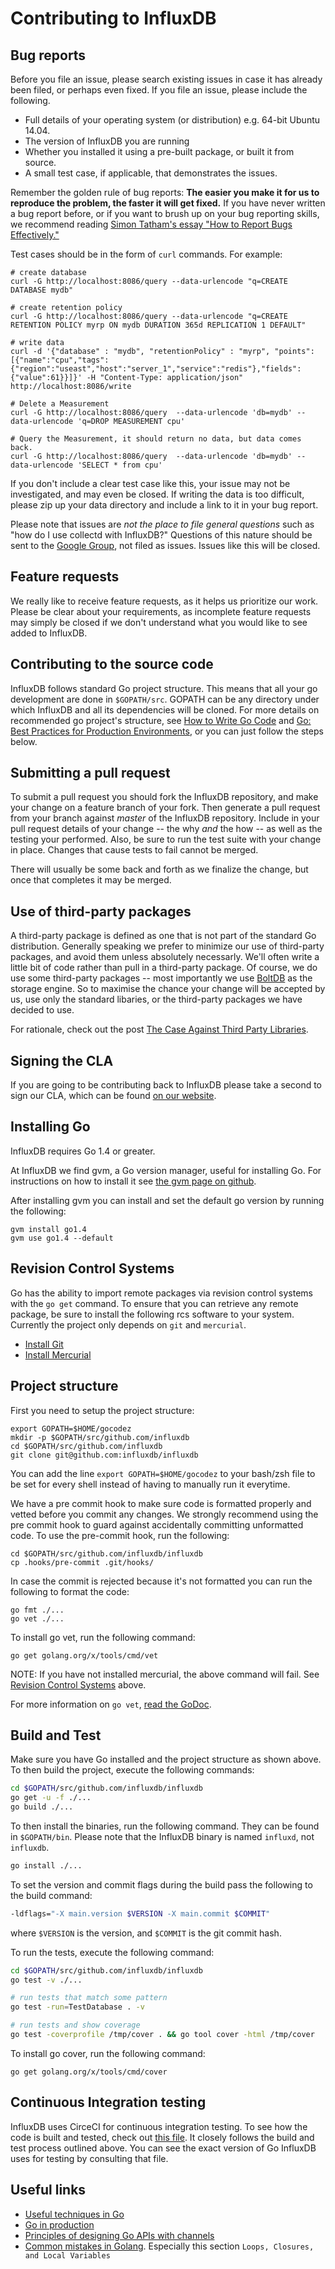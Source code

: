 Contributing to InfluxDB
========================

Bug reports
---------------
Before you file an issue, please search existing issues in case it has already been filed, or perhaps even fixed. If you file an issue, please include the following.
* Full details of your operating system (or distribution) e.g. 64-bit Ubuntu 14.04.
* The version of InfluxDB you are running
* Whether you installed it using a pre-built package, or built it from source.
* A small test case, if applicable, that demonstrates the issues.

Remember the golden rule of bug reports: **The easier you make it for us to reproduce the problem, the faster it will get fixed.**
If you have never written a bug report before, or if you want to brush up on your bug reporting skills, we recommend reading [Simon Tatham's essay "How to Report Bugs Effectively."](http://www.chiark.greenend.org.uk/~sgtatham/bugs.html)

Test cases should be in the form of `curl` commands. For example:
```
# create database
curl -G http://localhost:8086/query --data-urlencode "q=CREATE DATABASE mydb"
 
# create retention policy
curl -G http://localhost:8086/query --data-urlencode "q=CREATE RETENTION POLICY myrp ON mydb DURATION 365d REPLICATION 1 DEFAULT"
 
# write data
curl -d '{"database" : "mydb", "retentionPolicy" : "myrp", "points": [{"name":"cpu","tags":{"region":"useast","host":"server_1","service":"redis"},"fields":{"value":61}}]}' -H "Content-Type: application/json" http://localhost:8086/write

# Delete a Measurement
curl -G http://localhost:8086/query  --data-urlencode 'db=mydb' --data-urlencode 'q=DROP MEASUREMENT cpu'

# Query the Measurement, it should return no data, but data comes back.
curl -G http://localhost:8086/query  --data-urlencode 'db=mydb' --data-urlencode 'SELECT * from cpu'
```
If you don't include a clear test case like this, your issue may not be investigated, and may even be closed. If writing the data is too difficult, please zip up your data directory and include a link to it in your bug report.

Please note that issues are *not the place to file general questions* such as "how do I use collectd with InfluxDB?" Questions of this nature should be sent to the [Google Group](https://groups.google.com/forum/#!forum/influxdb), not filed as issues. Issues like this will be closed.

Feature requests
---------------
We really like to receive feature requests, as it helps us prioritize our work. Please be clear about your requirements, as incomplete feature requests may simply be closed if we don't understand what you would like to see added to InfluxDB.

Contributing to the source code
---------------

InfluxDB follows standard Go project structure. This means that all
your go development are done in `$GOPATH/src`. GOPATH can be any
directory under which InfluxDB and all its dependencies will be
cloned. For more details on recommended go project's structure, see
[How to Write Go Code](http://golang.org/doc/code.html) and
[Go: Best Practices for Production Environments](http://peter.bourgon.org/go-in-production/), or you can just follow
the steps below.

Submitting a pull request
------------
To submit a pull request you should fork the InfluxDB repository, and make your change on a feature branch of your fork. Then generate a pull request from your branch against *master* of the InfluxDB repository. Include in your pull request details of your change -- the why *and* the how -- as well as the testing your performed. Also, be sure to run the test suite with your change in place. Changes that cause tests to fail cannot be merged.

There will usually be some back and forth as we finalize the change, but once that completes it may be merged.

Use of third-party packages
------------
A third-party package is defined as one that is not part of the standard Go distribution. Generally speaking we prefer to minimize our use of third-party packages, and avoid them unless absolutely necessarly. We'll often write a little bit of code rather than pull in a third-party package. Of course, we do use some third-party packages -- most importantly we use [BoltDB](https://github.com/boltdb/bolt) as the storage engine. So to maximise the chance your change will be accepted by us, use only the standard libaries, or the third-party packages we have decided to use.

For rationale, check out the post [The Case Against Third Party Libraries](http://blog.gopheracademy.com/advent-2014/case-against-3pl/).

Signing the CLA
---------------

If you are going to be contributing back to InfluxDB please take a
second to sign our CLA, which can be found
[on our website](http://influxdb.com/community/cla.html).

Installing Go
-------------
InfluxDB requires Go 1.4 or greater.

At InfluxDB we find gvm, a Go version manager, useful for installing Go. For instructions
on how to install it see [the gvm page on github](https://github.com/moovweb/gvm).

After installing gvm you can install and set the default go version by
running the following:

    gvm install go1.4
    gvm use go1.4 --default

Revision Control Systems
------
Go has the ability to import remote packages via revision control systems with the `go get` command.  To ensure that you can retrieve any remote package, be sure to install the following rcs software to your system.
Currently the project only depends on `git` and `mercurial`.

* [Install Git](http://git-scm.com/book/en/Getting-Started-Installing-Git)
* [Install Mercurial](http://mercurial.selenic.com/wiki/Download)

Project structure
-----------------
First you need to setup the project structure:

    export GOPATH=$HOME/gocodez
    mkdir -p $GOPATH/src/github.com/influxdb
    cd $GOPATH/src/github.com/influxdb
    git clone git@github.com:influxdb/influxdb

You can add the line `export GOPATH=$HOME/gocodez` to your bash/zsh
file to be set for every shell instead of having to manually run it
everytime.

We have a pre commit hook to make sure code is formatted properly
and vetted before you commit any changes. We strongly recommend using the pre
commit hook to guard against accidentally committing unformatted
code. To use the pre-commit hook, run the following:

    cd $GOPATH/src/github.com/influxdb/influxdb
    cp .hooks/pre-commit .git/hooks/

In case the commit is rejected because it's not formatted you can run
the following to format the code:

```
go fmt ./...
go vet ./...
```

To install go vet, run the following command:
```
go get golang.org/x/tools/cmd/vet
```

NOTE: If you have not installed mercurial, the above command will fail.  See [Revision Control Systems](#revision-control-systems) above.

For more information on `go vet`, [read the GoDoc](https://godoc.org/golang.org/x/tools/cmd/vet).

Build and Test
-----

Make sure you have Go installed and the project structure as shown above. To then build the project, execute the following commands:

```bash
cd $GOPATH/src/github.com/influxdb/influxdb
go get -u -f ./...
go build ./...
```

To then install the binaries, run the following command. They can be found in `$GOPATH/bin`. Please note that the InfluxDB binary is named `influxd`, not `influxdb`.

```bash
go install ./...
```

To set the version and commit flags during the build pass the following to the build command:

```bash
-ldflags="-X main.version $VERSION -X main.commit $COMMIT"
```

where `$VERSION` is the version, and `$COMMIT` is the git commit hash.

To run the tests, execute the following command:

```bash
cd $GOPATH/src/github.com/influxdb/influxdb
go test -v ./...

# run tests that match some pattern
go test -run=TestDatabase . -v

# run tests and show coverage
go test -coverprofile /tmp/cover . && go tool cover -html /tmp/cover
```

To install go cover, run the following command:
```
go get golang.org/x/tools/cmd/cover
```

Continuous Integration testing
-----
InfluxDB uses CirceCI for continuous integration testing. To see how the code is built and tested, check out [this file](https://github.com/influxdb/influxdb/blob/master/circle-test.sh). It closely follows the build and test process outlined above. You can see the exact version of Go InfluxDB uses for testing by consulting that file.

Useful links
------------
- [Useful techniques in Go](http://arslan.io/ten-useful-techniques-in-go)
- [Go in production](http://peter.bourgon.org/go-in-production/)
- [Principles of designing Go APIs with channels](https://inconshreveable.com/07-08-2014/principles-of-designing-go-apis-with-channels/)
- [Common mistakes in Golang](http://soryy.com/blog/2014/common-mistakes-with-go-lang/). Especially this section `Loops, Closures, and Local Variables`
